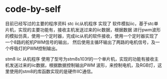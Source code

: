 # code-by-self
目前已经写过的主要的程序资料
stc iic从机程序 实现了 软件模拟iic，基于stc单片机，实现的主要功能有，接收主机发送过来的iic数据，根据数据
进行pwm波形的模拟仿真，使用一个定时器，完成iic从机的软件接收，使用一个定时器实现了一个8路的舵机PWM信号的输出，
然后使用主循环输出了两路的电机信号，及一个呼吸灯的PWM控制输出。

stm8 iic 从机程序  使用了型号为stm8s103f的一个单片机，实现的功能有接收主机发送过来的iic数据，根据数据控制输出PWM
波形，来控制电机，及RGB灯，这里使用的stm8的库函数实现的是硬件IIC通信。
